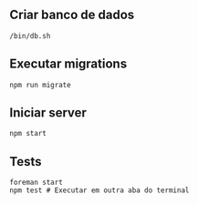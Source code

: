 
## Criar banco de dados

```
/bin/db.sh
```

## Executar migrations

```
npm run migrate
```

## Iniciar server
```
npm start
```

## Tests
```
foreman start
npm test # Executar em outra aba do terminal
```
